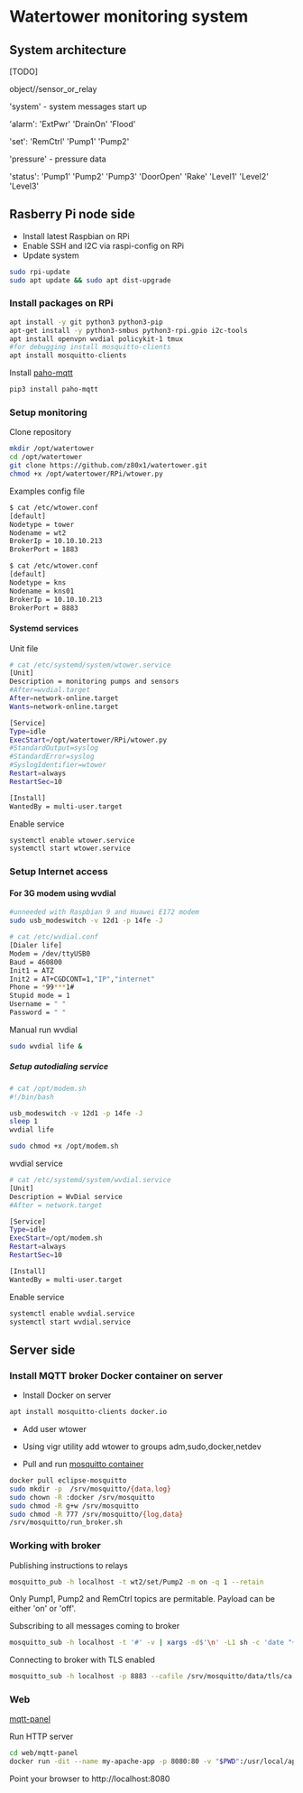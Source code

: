 # Watertower monitoring system

## System architecture

[TODO]

object//sensor_or_relay

'system' - system messages start up

'alarm': 
'ExtPwr'
'DrainOn'
'Flood'

'set':
'RemCtrl'
'Pump1'
'Pump2'

'pressure' - pressure data

'status':
'Pump1'
'Pump2'
'Pump3'
'DoorOpen'
'Rake'
'Level1'
'Level2'
'Level3'


## Rasberry Pi node side

* Install latest Raspbian on RPi
* Enable SSH and I2C via raspi-config on RPi
* Update system
```bash
sudo rpi-update
sudo apt update && sudo apt dist-upgrade
```

### Install packages on RPi

```bash
apt install -y git python3 python3-pip 
apt-get install -y python3-smbus python3-rpi.gpio i2c-tools
apt install openvpn wvdial policykit-1 tmux
#for debugging install mosquitto-clients
apt install mosquitto-clients
```

Install [paho-mqtt](https://github.com/eclipse/paho.mqtt.python)
```bash
pip3 install paho-mqtt
```

### Setup monitoring

Clone repository
```bash
mkdir /opt/watertower
cd /opt/watertower
git clone https://github.com/z80x1/watertower.git
chmod +x /opt/watertower/RPi/wtower.py
```

Examples config file
```bash
$ cat /etc/wtower.conf
[default]
Nodetype = tower
Nodename = wt2
BrokerIp = 10.10.10.213
BrokerPort = 1883
```

```bash
$ cat /etc/wtower.conf
[default]
Nodetype = kns
Nodename = kns01
BrokerIp = 10.10.10.213
BrokerPort = 8883
```

#### Systemd services

Unit file
```bash
# cat /etc/systemd/system/wtower.service
[Unit]
Description = monitoring pumps and sensors
#After=wvdial.target
After=network-online.target
Wants=network-online.target

[Service]
Type=idle
ExecStart=/opt/watertower/RPi/wtower.py
#StandardOutput=syslog
#StandardError=syslog
#SyslogIdentifier=wtower
Restart=always
RestartSec=10

[Install]
WantedBy = multi-user.target
```
Enable service
```bash
systemctl enable wtower.service
systemctl start wtower.service
```
### Setup Internet access

#### For 3G modem using wvdial 

```bash
#unneeded with Raspbian 9 and Huawei E172 modem
sudo usb_modeswitch -v 12d1 -p 14fe -J
```

```bash
# cat /etc/wvdial.conf
[Dialer life]
Modem = /dev/ttyUSB0
Baud = 460800
Init1 = ATZ
Init2 = AT+CGDCONT=1,"IP","internet"
Phone = *99***1#
Stupid mode = 1
Username = " "
Password = " "
```
Manual run wvdial
```bash
sudo wvdial life &
```

##### Setup autodialing service
```bash
# cat /opt/modem.sh
#!/bin/bash

usb_modeswitch -v 12d1 -p 14fe -J
sleep 1
wvdial life
```

```bash
sudo chmod +x /opt/modem.sh
```

wvdial service
```bash
# cat /etc/systemd/system/wvdial.service
[Unit]
Description = WvDial service
#After = network.target

[Service]
Type=idle
ExecStart=/opt/modem.sh
Restart=always
RestartSec=10

[Install]
WantedBy = multi-user.target
```

Enable service
```bash
systemctl enable wvdial.service
systemctl start wvdial.service
```

## Server side

### Install MQTT broker Docker container on server

* Install Docker on server
```bash
apt install mosquitto-clients docker.io
```

* Add user wtower
* Using vigr utility add wtower to groups adm,sudo,docker,netdev

* Pull and run [mosquitto container](https://hub.docker.com/_/eclipse-mosquitto/)
```bash
docker pull eclipse-mosquitto
sudo mkdir -p  /srv/mosquitto/{data,log}
sudo chown -R :docker /srv/mosquitto
sudo chmod -R g+w /srv/mosquitto
sudo chmod -R 777 /srv/mosquitto/{log,data}
/srv/mosquitto/run_broker.sh
```

### Working with broker 

Publishing instructions to relays
```bash
mosquitto_pub -h localhost -t wt2/set/Pump2 -m on -q 1 --retain
```
Only Pump1, Pump2 and RemCtrl topics are permitable.
Payload can be either 'on' or 'off'.

Subscribing to all messages coming to broker
```bash
mosquitto_sub -h localhost -t '#' -v | xargs -d$'\n' -L1 sh -c 'date "+%D %T.%3N $0"'
```

Connecting to broker with TLS enabled
```bash
mosquitto_sub -h localhost -p 8883 --cafile /srv/mosquitto/data/tls/ca.crt --insecure -t '#' -v | xargs -d$'\n' -L1 sh -c 'date "+%D %T.%3N $0"'
```

### Web

[mqtt-panel](https://github.com/fabaff/mqtt-panel)

Run HTTP server
```bash
cd web/mqtt-panel
docker run -dit --name my-apache-app -p 8080:80 -v "$PWD":/usr/local/apache2/htdocs/ httpd:2.4
```

Point your browser to http://localhost:8080


